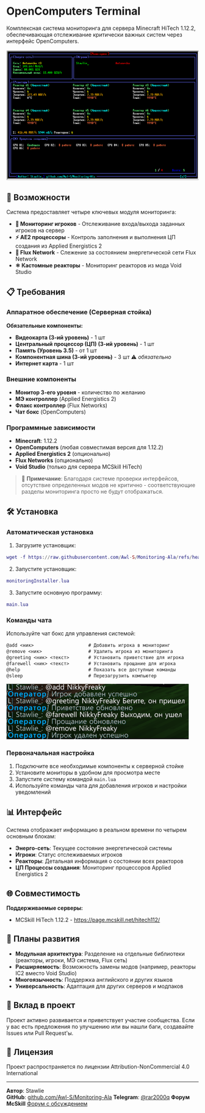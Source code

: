 # OpenComputers Terminal

Комплексная система мониторинга для сервера Minecraft HiTech 1.12.2, обеспечивающая отслеживание критически важных систем через интерфейс OpenComputers.

![Интерфейс мониторинга](https://raw.githubusercontent.com/Awl-S/Monitoring-Ala/refs/heads/main/data/menu.png)

## 🚀 Возможности

Система предоставляет четыре ключевых модуля мониторинга:

- **👥 Мониторинг игроков** - Отслеживание входа/выхода заданных игроков на сервер
- **⚡ AE2 процессоры** - Контроль заполнения и выполнения ЦП создания из Applied Energistics 2
- **🔌 Flux Network** - Слежение за состоянием энергетической сети Flux Network
- **⚛️ Кастомные реакторы** - Мониторинг реакторов из мода Void Studio

## 📋 Требования

### Аппаратное обеспечение (Серверная стойка)

**Обязательные компоненты:**
- **Видеокарта (3-ий уровень)** - 1 шт
- **Центральный процессор (ЦП) (3-ий уровень)** - 1 шт  
- **Память (Уровень 3.5)** - от 1 шт
- **Компонентная шина (3-ий уровень)** - 3 шт ⚠️ *обязательно*
- **Интернет карта** - 1 шт

### Внешние компоненты

- **Монитор 3-его уровня** - количество по желанию
- **МЭ контроллер** (Applied Energistics 2)
- **Флакс контроллер** (Flux Networks)  
- **Чат бокс** (OpenComputers)

### Программные зависимости

- **Minecraft**: 1.12.2
- **OpenComputers** (любая совместимая версия для 1.12.2)
- **Applied Energistics 2** (опционально)
- **Flux Networks** (опционально)
- **Void Studio** (только для сервера MCSkill HiTech)

> 📝 **Примечание**: Благодаря системе проверки интерфейсов, отсутствие определенных модов не критично - соответствующие разделы мониторинга просто не будут отображаться.

## 🛠️ Установка

### Автоматическая установка

1. Загрузите установщик:
```lua
wget -f https://raw.githubusercontent.com/Awl-S/Monitoring-Ala/refs/heads/main/monitoringInstaller.lua monitoringInstaller.lua
```

2. Запустите установщик:
```lua
monitoringInstaller.lua
```

3. Запустите основную программу:
```lua
main.lua
```

### Команды чата

Используйте чат бокс для управления системой:

```
@add <ник>                    # Добавить игрока в мониторинг
@remove <ник>                 # Удалить игрока из мониторинга  
@greeting <ник> <текст>       # Установить приветствие для игрока
@farewell <ник> <текст>       # Установить прощание для игрока
@help                         # Показать все доступные команды
@sleep                        # Перезагрузить компьютер
```

![Использование команд](https://raw.githubusercontent.com/Awl-S/Monitoring-Ala/refs/heads/main/data/chatbox.png)

### Первоначальная настройка

1. Подключите все необходимые компоненты к серверной стойке
2. Установите мониторы в удобном для просмотра месте
3. Запустите систему командой `main.lua`
4. Используйте команды чата для добавления игроков и настройки уведомлений

## 📊 Интерфейс

Система отображает информацию в реальном времени по четырем основным блокам:

- **Энерго-сеть**: Текущее состояние энергетической системы
- **Игроки**: Статус отслеживаемых игроков  
- **Реакторы**: Детальная информация о состоянии всех реакторов
- **ЦП Процессы создания**: Мониторинг процессоров Applied Energistics 2

## 🌐 Совместимость

**Поддерживаемые серверы:**
- MCSkill HiTech 1.12.2 - https://page.mcskill.net/hitech112/

## 🔮 Планы развития

- **Модульная архитектура**: Разделение на отдельные библиотеки (реакторы, игроки, МЭ система, Flux сеть)
- **Расширяемость**: Возможность замены модов (например, реакторы IC2 вместо Void Studio)
- **Многоязычность**: Поддержка английского и других языков
- **Универсальность**: Адаптация для других серверов и модпаков

## 🤝 Вклад в проект

Проект активно развивается и приветствует участие сообщества. Если у вас есть предложения по улучшению или вы нашли баги, создавайте Issues или Pull Request'ы.

## 📝 Лицензия

Проект распространяется по лицензии Attribution-NonCommercial 4.0 International

---

**Автор**: Stawlie  
**GitHub**: [github.com/Awl-S/Monitoring-Ala](https://github.com/Awl-S/Monitoring-Ala) 
**Telegram**: [@rar2000q](https://t.me/rar2000q) 
**Форум McSkill** [Форум с обсуждением](https://mcskill.net/mcforum/index.php?/topic/150000-hitech-1122-opencomputers-автономная-система-мониторинга-доп-видео/)